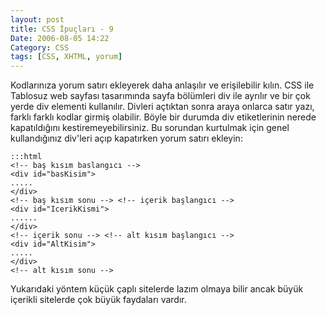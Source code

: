```yaml
---
layout: post
title: CSS İpuçları - 9
Date: 2006-08-05 14:22
Category: CSS
tags: [CSS, XHTML, yorum]
---
```


Kodlarınıza yorum satırı ekleyerek daha anlaşılır ve erişilebilir kılın.
CSS ile Tablosuz web sayfası tasarımında sayfa bölümleri div ile ayrılır
ve bir çok yerde div elementi kullanılır. Divleri açtıktan sonra araya
onlarca satır yazı, farklı farklı kodlar girmiş olabilir. Böyle bir
durumda div etiketlerinin nerede kapatıldığını kestiremeyebilirsiniz. Bu
sorundan kurtulmak için genel kullandığınız div'leri açıp kapatırken
yorum satırı ekleyin:

	:::html
	<!-- baş kısım baslangıcı -->
	<div id="basKisim">
	.....
	</div>
	<!-- baş kısım sonu --> <!-- içerik başlangıcı -->
	<div id="IcerikKismi">
	......
	</div>
	<!-- içerik sonu --> <!-- alt kısım başlangıcı -->
	<div id="AltKisim">
	.....
	</div>
	<!-- alt kısım sonu -->

Yukarıdaki yöntem küçük çaplı
sitelerde lazım olmaya bilir ancak büyük içerikli sitelerde çok büyük
faydaları vardır.

